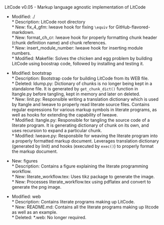LitCode v0.05 - Markup language agnostic implementation of LitCode  

- Modified: ./  
        * Description: LitCode root directory  
        * New: fix_4_gfm: lweave hook for fixing `\equiv` for GitHub-flavored-markdown.  
        * New: format_ch_cr: lweave hook for properly formatting chunk header (chunk definition name) and chunk 
        references.  
        * New: insert_module_number: lweave hook for inserting module numbers.  
        * Modified: Makefile: Solves the chicken and egg problem by building LitCode using boostrap code, followed by 
        installing and testing it.  

- Modified: bootstrap  
        * Description: Bootstrap code for building LitCode from its WEB file.  
        * Deleted: ldump.py: Dictionary of chunks is no longer being kept in a standalone file. It is generated by 
        `get_chunk_dict()` function in ltangle.py before tangling, kept in memory and later on deleted.  
        * New: linit.py: Responsible writing a translation dictionary which is used by ltangle and lweave to properly 
        read literate source files. Contains regular expressions for various markup symbols in literate programs, as 
        well as hooks for extending the capability of lweave.  
        * Modified: ltangle.py: Responsible for tangling the source code of a literate program. It is generating 
        dictionary of chunk on its own, and uses recursion to expand a particular chunk.  
        * Modified: lweave.py: Responsbile for weaving the literate program into a properly formatted markup document. 
        Leverages translation dictionary (generated by linit) and hooks (executed by `exec()`) to properly format the 
        markup document.  

- New: figures  
        * Description: Contains a figure explaining the literate programming workflow.  
        * New: literate_workflow.tex: Uses tikz package to generate the image.  
        * New: Processes literate_workflow.tex using pdflatex and convert to generate the png image.  

- Modified: web  
        * Description: Contains literate programs making up LitCode.  
        * New: README.md: Contains all the literate programs making up litcode as well as an example.  
        * Deleted: *.web: No longer required.  
